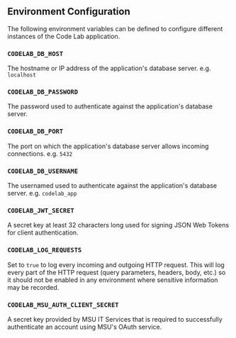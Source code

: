 ## Environment Configuration

The following environment variables can be defined to configure different
instances of the Code Lab application.

### `CODELAB_DB_HOST`

The hostname or IP address of the application's database server.
e.g. `localhost`

### `CODELAB_DB_PASSWORD`

The password used to authenticate against the application's database server.

### `CODELAB_DB_PORT`

The port on which the application's database server allows incoming connections.
e.g. `5432`

### `CODELAB_DB_USERNAME`

The usernamed used to authenticate against the application's database server.
e.g. `codelab_app`

### `CODELAB_JWT_SECRET`

A secret key at least 32 characters long used for signing JSON Web Tokens
for client authentication.

### `CODELAB_LOG_REQUESTS`

Set to `true` to log every incoming and outgoing HTTP request. This will log
every part of the HTTP request (query parameters, headers, body, etc.) so it
should not be enabled in any environment where sensitive information may be
recorded.

### `CODELAB_MSU_AUTH_CLIENT_SECRET`

A secret key provided by MSU IT Services that is required to successfully
authenticate an account using MSU's OAuth service.

